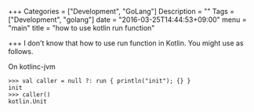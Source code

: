 +++
Categories = ["Development", "GoLang"]
Description = ""
Tags = ["Development", "golang"]
date = "2016-03-25T14:44:53+09:00"
menu = "main"
title = "how to use kotlin run function"

+++
I don't know that how to use run function in Kotlin.
You might use as follows. 

On kotlinc-jvm
```
>>> val caller = null ?: run { println("init"); {} }
init
>>> caller()
kotlin.Unit
```
